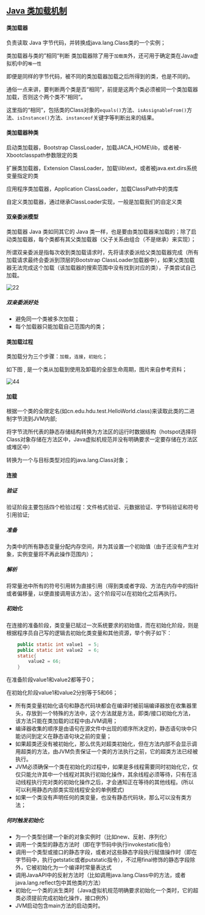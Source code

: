 [Java 类加载机制](http://www.cnblogs.com/aspirant/p/7200523.html)
-------------
#### 类加载器
负责读取 Java 字节代码，并转换成java.lang.Class类的一个实例；

类加载器与类的”相同“判断
类加载器除了用于`加载类`外，还可用于确定类在Java虚拟机中的`唯一性`

即便是同样的字节代码，被不同的类加载器加载之后所得到的类，也是不同的。

通俗一点来讲，要判断两个类是否“相同”，前提是这两个类必须被同一个类加载器加载，否则这个两个类不“相同”。

这里指的“相同”，包括类的Class对象的`equals()`方法、`isAssignableFrom()`方法、`isInstance()`方法、`instanceof`关键字等判断出来的结果。

#### 类加载器种类

启动类加载器，Bootstrap ClassLoader，加载JACA_HOME\lib，或者被-Xbootclasspath参数限定的类

扩展类加载器，Extension ClassLoader，加载\lib\ext，或者被java.ext.dirs系统变量指定的类

应用程序类加载器，Application ClassLoader，加载ClassPath中的类库

自定义类加载器，通过继承ClassLoader实现，一般是加载我们的自定义类

#### 双亲委派模型

类加载器 Java 类如同其它的 Java 类一样，也是要由类加载器来加载的；除了启动类加载器，每个类都有其父类加载器（父子关系由组合（不是继承）来实现）；

所谓双亲委派是指每次收到类加载请求时，先将请求委派给父类加载器完成（所有加载请求最终会委派到顶层的Bootstrap ClassLoader加载器中），如果父类加载器无法完成这个加载（该加载器的搜索范围中没有找到对应的类），子类尝试自己加载。

![22](https://images2015.cnblogs.com/blog/879896/201604/879896-20160415085506488-408997874.png)
##### 双亲委派好处

* 避免同一个类被多次加载；
* 每个加载器只能加载自己范围内的类； 

#### 类加载过程
类加载分为三个步骤：`加载`，`连接`，`初始化`；

如下图 , 是一个类从加载到使用及卸载的全部生命周期，图片来自参考资料；

![44](https://images2015.cnblogs.com/blog/879896/201604/879896-20160414224549770-60006655.png)


#### 加载
根据一个类的全限定名(如cn.edu.hdu.test.HelloWorld.class)来读取此类的二进制字节流到JVM内部;

将字节流所代表的静态存储结构转换为方法区的运行时数据结构（hotspot选择将Class对象存储在方法区中，Java虚拟机规范并没有明确要求一定要存储在方法区或堆区中）

转换为一个与目标类型对应的java.lang.Class对象；

#### 连接
##### 验证

验证阶段主要包括四个检验过程：文件格式验证、元数据验证、字节码验证和符号引用验证;

##### 准备

为类中的所有静态变量分配内存空间，并为其设置一个初始值（由于还没有产生对象，实例变量将不再此操作范围内）；

##### 解析

将常量池中所有的符号引用转为直接引用（得到类或者字段、方法在内存中的指针或者偏移量，以便直接调用该方法）。这个阶段可以在初始化之后再执行。

##### 初始化
  在连接的准备阶段，类变量已赋过一次系统要求的初始值，而在初始化阶段，则是根据程序员自己写的逻辑去初始化类变量和其他资源，举个例子如下：
```java
    public static int value1  = 5;
    public static int value2  = 6;
    static{
        value2 = 66;
    }
```
在准备阶段value1和value2都等于0；

在初始化阶段value1和value2分别等于5和66；

*  所有类变量初始化语句和静态代码块都会在编译时被前端编译器放在收集器里头，存放到一个特殊的方法中，这个方法就是<clinit>方法，即类/接口初始化方法，该方法只能在类加载的过程中由JVM调用；
*  编译器收集的顺序是由语句在源文件中出现的顺序所决定的，静态语句块中只能访问到定义在静态语句块之前的变量；
*  如果超类还没有被初始化，那么优先对超类初始化，但在<clinit>方法内部不会显示调用超类的<clinit>方法，由JVM负责保证一个类的<clinit>方法执行之前，它的超类<clinit>方法已经被执行。
*  JVM必须确保一个类在初始化的过程中，如果是多线程需要同时初始化它，仅仅只能允许其中一个线程对其执行初始化操作，其余线程必须等待，只有在活动线程执行完对类的初始化操作之后，才会通知正在等待的其他线程。(所以可以利用静态内部类实现线程安全的单例模式)
*  如果一个类没有声明任何的类变量，也没有静态代码块，那么可以没有类<clinit>方法；
##### 何时触发初始化

* 为一个类型创建一个新的对象实例时（比如new、反射、序列化）
* 调用一个类型的静态方法时（即在字节码中执行invokestatic指令）
* 调用一个类型或接口的静态字段，或者对这些静态字段执行赋值操作时（即在字节码中，执行getstatic或者putstatic指令），不过用final修饰的静态字段除外，它被初始化为一个编译时常量表达式
* 调用JavaAPI中的反射方法时（比如调用java.lang.Class中的方法，或者java.lang.reflect包中其他类的方法）
* 初始化一个类的派生类时（Java虚拟机规范明确要求初始化一个类时，它的超类必须提前完成初始化操作，接口例外）
* JVM启动包含main方法的启动类时。
